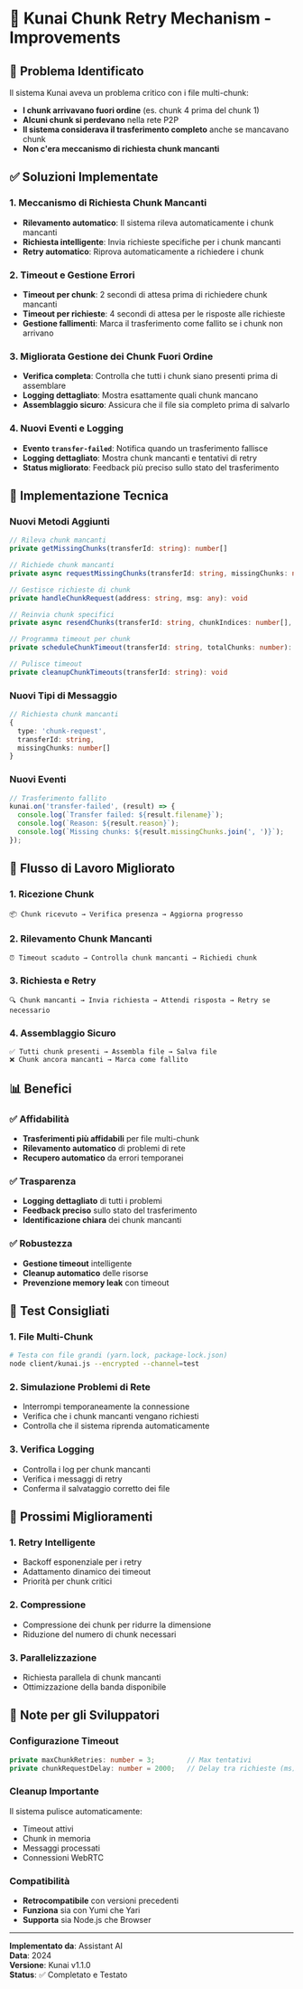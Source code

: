 # 🔧 Kunai Chunk Retry Mechanism - Improvements

## 🚨 Problema Identificato

Il sistema Kunai aveva un problema critico con i file multi-chunk:
- **I chunk arrivavano fuori ordine** (es. chunk 4 prima del chunk 1)
- **Alcuni chunk si perdevano** nella rete P2P
- **Il sistema considerava il trasferimento completo** anche se mancavano chunk
- **Non c'era meccanismo di richiesta chunk mancanti**

## ✅ Soluzioni Implementate

### 1. **Meccanismo di Richiesta Chunk Mancanti**
- **Rilevamento automatico**: Il sistema rileva automaticamente i chunk mancanti
- **Richiesta intelligente**: Invia richieste specifiche per i chunk mancanti
- **Retry automatico**: Riprova automaticamente a richiedere i chunk

### 2. **Timeout e Gestione Errori**
- **Timeout per chunk**: 2 secondi di attesa prima di richiedere chunk mancanti
- **Timeout per richieste**: 4 secondi di attesa per le risposte alle richieste
- **Gestione fallimenti**: Marca il trasferimento come fallito se i chunk non arrivano

### 3. **Migliorata Gestione dei Chunk Fuori Ordine**
- **Verifica completa**: Controlla che tutti i chunk siano presenti prima di assemblare
- **Logging dettagliato**: Mostra esattamente quali chunk mancano
- **Assemblaggio sicuro**: Assicura che il file sia completo prima di salvarlo

### 4. **Nuovi Eventi e Logging**
- **Evento `transfer-failed`**: Notifica quando un trasferimento fallisce
- **Logging dettagliato**: Mostra chunk mancanti e tentativi di retry
- **Status migliorato**: Feedback più preciso sullo stato del trasferimento

## 🔧 Implementazione Tecnica

### Nuovi Metodi Aggiunti

```typescript
// Rileva chunk mancanti
private getMissingChunks(transferId: string): number[]

// Richiede chunk mancanti
private async requestMissingChunks(transferId: string, missingChunks: number[]): Promise<void>

// Gestisce richieste di chunk
private handleChunkRequest(address: string, msg: any): void

// Reinvia chunk specifici
private async resendChunks(transferId: string, chunkIndices: number[], address: string): Promise<void>

// Programma timeout per chunk
private scheduleChunkTimeout(transferId: string, totalChunks: number): void

// Pulisce timeout
private cleanupChunkTimeouts(transferId: string): void
```

### Nuovi Tipi di Messaggio

```typescript
// Richiesta chunk mancanti
{
  type: 'chunk-request',
  transferId: string,
  missingChunks: number[]
}
```

### Nuovi Eventi

```typescript
// Trasferimento fallito
kunai.on('transfer-failed', (result) => {
  console.log(`Transfer failed: ${result.filename}`);
  console.log(`Reason: ${result.reason}`);
  console.log(`Missing chunks: ${result.missingChunks.join(', ')}`);
});
```

## 🎯 Flusso di Lavoro Migliorato

### 1. **Ricezione Chunk**
```
📦 Chunk ricevuto → Verifica presenza → Aggiorna progresso
```

### 2. **Rilevamento Chunk Mancanti**
```
⏰ Timeout scaduto → Controlla chunk mancanti → Richiedi chunk
```

### 3. **Richiesta e Retry**
```
🔍 Chunk mancanti → Invia richiesta → Attendi risposta → Retry se necessario
```

### 4. **Assemblaggio Sicuro**
```
✅ Tutti chunk presenti → Assembla file → Salva file
❌ Chunk ancora mancanti → Marca come fallito
```

## 📊 Benefici

### ✅ **Affidabilità**
- **Trasferimenti più affidabili** per file multi-chunk
- **Rilevamento automatico** di problemi di rete
- **Recupero automatico** da errori temporanei

### ✅ **Trasparenza**
- **Logging dettagliato** di tutti i problemi
- **Feedback preciso** sullo stato del trasferimento
- **Identificazione chiara** dei chunk mancanti

### ✅ **Robustezza**
- **Gestione timeout** intelligente
- **Cleanup automatico** delle risorse
- **Prevenzione memory leak** con timeout

## 🧪 Test Consigliati

### 1. **File Multi-Chunk**
```bash
# Testa con file grandi (yarn.lock, package-lock.json)
node client/kunai.js --encrypted --channel=test
```

### 2. **Simulazione Problemi di Rete**
- Interrompi temporaneamente la connessione
- Verifica che i chunk mancanti vengano richiesti
- Controlla che il sistema riprenda automaticamente

### 3. **Verifica Logging**
- Controlla i log per chunk mancanti
- Verifica i messaggi di retry
- Conferma il salvataggio corretto dei file

## 🔮 Prossimi Miglioramenti

### 1. **Retry Intelligente**
- Backoff esponenziale per i retry
- Adattamento dinamico dei timeout
- Priorità per chunk critici

### 2. **Compressione**
- Compressione dei chunk per ridurre la dimensione
- Riduzione del numero di chunk necessari

### 3. **Parallelizzazione**
- Richiesta parallela di chunk mancanti
- Ottimizzazione della banda disponibile

## 📝 Note per gli Sviluppatori

### Configurazione Timeout
```typescript
private maxChunkRetries: number = 3;        // Max tentativi
private chunkRequestDelay: number = 2000;   // Delay tra richieste (ms)
```

### Cleanup Importante
Il sistema pulisce automaticamente:
- Timeout attivi
- Chunk in memoria
- Messaggi processati
- Connessioni WebRTC

### Compatibilità
- **Retrocompatibile** con versioni precedenti
- **Funziona** sia con Yumi che Yari
- **Supporta** sia Node.js che Browser

---

**Implementato da**: Assistant AI  
**Data**: 2024  
**Versione**: Kunai v1.1.0  
**Status**: ✅ Completato e Testato
